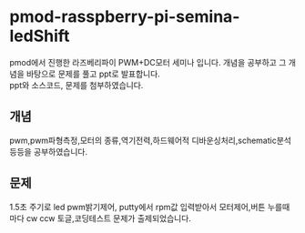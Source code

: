 # pmod-rasspberry-pi-semina-ledShift

pmod에서 진행한 라즈베리파이 PWM+DC모터 세미나 입니다. 개념을 공부하고 그 개념을 바탕으로 문제를 풀고 ppt로 발표합니다.  
ppt와 소스코드, 문제를 첨부하였습니다.


## 개념

pwm,pwm파형측정,모터의 종류,역기전력,하드웨어적 디바운싱처리,schematic분석 등등을 공부하였습니다.

## 문제

1.5초 주기로 led pwm밝기제어, putty에서 rpm값 입력받아서 모터제어,버튼 누를때 마다 cw ccw 토글,코딩테스트 문제가 출제되었습니다. 


